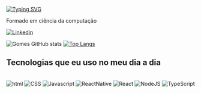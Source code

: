[![Typing SVG](https://readme-typing-svg.demolab.com?font=Fira+Code&pause=1000&color=5B5CF7&center=true&vCenter=true&random=false&width=435&lines=+Salve%2C+eu+sou+o+Gabriel+Gomes)](https://git.io/typing-svg) 



Formado em ciência da computação

[![Linkedin](https://img.shields.io/badge/LinkedIn-0077B5?style=for-the-badge&logo=linkedin&logoColor=white)](https://www.linkedin.com/in/gabriel-gomes-da-silva-43b2a3164/)



![Gomes GitHub stats](https://github-readme-stats.vercel.app/api?username=gomessgbr&show_icons=true&theme=highcontrast)
[![Top Langs](https://github-readme-stats.vercel.app/api/top-langs/?username=gomessgbr&layout=compact)](https://github.com/gomessgbr/github-readme-stats&theme=highcontrast)


## Tecnologias que eu uso no meu dia a dia 

<div style = "display: inline_block"><br/>
    <img align="center" alt="html" src="https://img.shields.io/badge/HTML5-E34F26?style=for-the-badge&logo=html5&logoColor=white"/>
    <img align="center" alt="CSS" src="https://img.shields.io/badge/CSS3-1572B6?style=for-the-badge&logo=css3&logoColor=white"/>
    <img align="center" alt="Javascript" src="https://img.shields.io/badge/JavaScript-F7DF1E?style=for-the-badge&logo=javascript&logoColor=black"/>
    <img align="center" alt="ReactNative" src="https://img.shields.io/badge/React_Native-20232A?style=for-the-badge&logo=react&logoColor=61DAFB"/>
    <img align="center" alt="React" src="https://img.shields.io/badge/React-20232A?style=for-the-badge&logo=react&logoColor=61DAFB"/>
    <img align="center" alt="NodeJS" src="https://img.shields.io/badge/Node.js-43853D?style=for-the-badge&logo=node.js&logoColor=white"/>
    <img align="center" alt="TypeScript" src="https://img.shields.io/badge/TypeScript-007ACC?style=for-the-badge&logo=typescript&logoColor=white"/>
</div>

